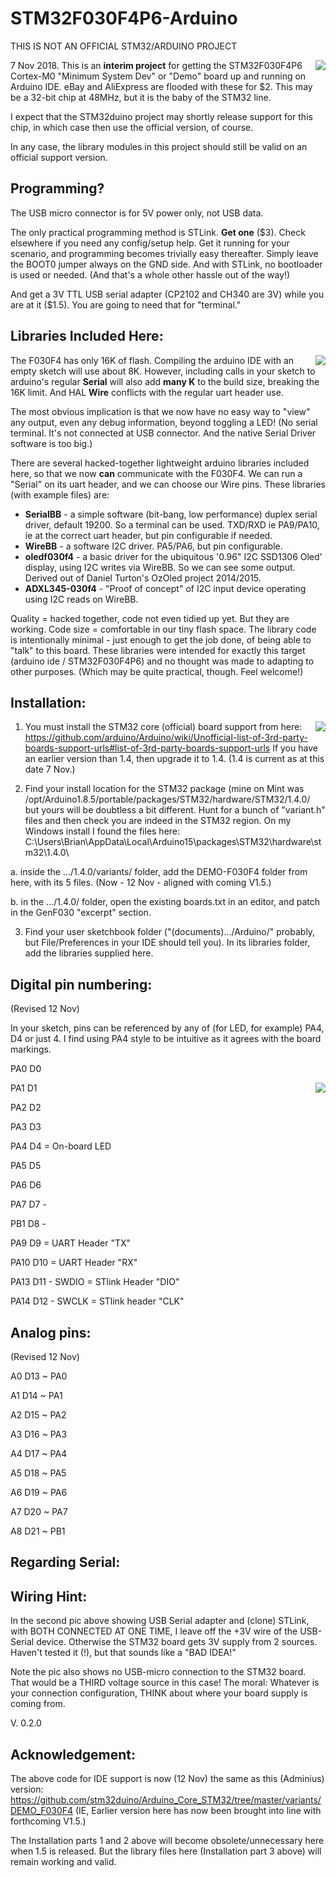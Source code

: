 # STM32F030F4P6-Arduino

THIS IS NOT AN OFFICIAL STM32/ARDUINO PROJECT

<img align="right" src="STM32F030-Dev-Brd.jpg">7 Nov 2018. This is an __interim project__ 
for getting the STM32F030F4P6 Cortex-M0 "Minimum System Dev" or "Demo" board 
up and running on Arduino IDE.  eBay and AliExpress are flooded with these for $2.  This may be a 32-bit chip at 48MHz, but it is the baby of the STM32 line.

I expect that the STM32duino project may shortly release 
support for this chip, in which case then use the official version, of course.  

In any case, the library modules in this project should still be valid on an official support version.

## Programming?

The USB micro connector is for 5V power only, not USB data. 

The only practical programming method is STLink.
**Get one** ($3). Check elsewhere if you need any config/setup help. 
Get it running for your scenario, and programming becomes trivially easy thereafter. Simply leave the BOOT0 jumper always on the GND side.
And with STLink, no bootloader is used or needed. (And that's a whole other hassle out of the way!)

And get a 3V TTL USB serial adapter (CP2102 and CH340 are 3V) while you are at it ($1.5). You are going to need that for "terminal."

## Libraries Included Here:

<img align="right" src="P1070122.JPG">The F030F4 has only 16K of flash. Compiling the arduino IDE with an empty sketch will use about 8K. 
However, including calls in your sketch to arduino's regular __Serial__ will also add __many K__ to the build size, breaking the 16K limit. And HAL __Wire__ conflicts with the regular uart header use.

The most obvious implication is that we now have no easy way to "view" any output, even any debug information,
beyond toggling a LED!  (No serial terminal. It's not connected at USB connector. 
And the native Serial Driver software is too big.)

There are several hacked-together lightweight arduino libraries included here, so that we now **can** communicate 
with the F030F4. We can run a "Serial" on its uart header, and we can choose our Wire pins. These libraries (with example files) are:

 - __SerialBB__ - a simple software (bit-bang, low performance) duplex serial driver, default 19200. 
      So a terminal can be used. TXD/RXD ie PA9/PA10, ie at the correct uart header, but pin configurable if needed.
 - __WireBB__ - a software I2C driver. PA5/PA6, but pin configurable.
 - __oledf030f4__ - a basic driver for the ubiquitous '0.96" I2C SSD1306 Oled' display, using I2C writes via WireBB.
      So we can see some output. Derived out of Daniel Turton's OzOled project 2014/2015.
 - __ADXL345-030f4__ - "Proof of concept" of I2C input device operating using I2C reads on WireBB.

Quality = hacked together, code not even tidied up yet.  But they are working.
Code size = comfortable in our tiny flash space.
The library code is intentionally minimal - just enough to get the job done, of being able to "talk"
to this board. 
These libraries were intended for exactly this target (arduino ide / STM32F030F4P6)
and no thought was made to adapting to other purposes. (Which may be quite practical, though. Feel welcome!)


## Installation:
<img align="right" src="P1070121.JPG">

1. You must install the STM32 core (official) board support from here:
   https://github.com/arduino/Arduino/wiki/Unofficial-list-of-3rd-party-boards-support-urls#list-of-3rd-party-boards-support-urls
   If you have an earlier version than 1.4, then upgrade it to 1.4.  (1.4 is current as at this date 7 Nov.)

2. Find your install location for the STM32 package (mine on Mint was /opt/Arduino1.8.5/portable/packages/STM32/hardware/STM32/1.4.0/
but yours will be doubtless a bit different. Hunt for a bunch of "variant.h" files and then check
you are indeed in the STM32 region. On my Windows install I found the files here:  C:\Users\Brian\AppData\Local\Arduino15\packages\STM32\hardware\stm32\1.4.0\

a. inside the .../1.4.0/variants/ folder, add the DEMO-F030F4 folder from here, with its 5 files. (Now - 12 Nov - aligned with coming V1.5.)

b. in the .../1.4.0/ folder, open the existing boards.txt in an editor, and patch in the GenF030 "excerpt" section.

3. Find your user sketchbook folder ("(documents).../Arduino/" probably, but File/Preferences in your IDE should tell you).
In its libraries folder, add the libraries supplied here.


## Digital pin numbering: 

(Revised 12 Nov)

In your sketch, pins can be referenced by any of (for LED, for example) PA4,  D4  or just 4. I find using PA4 style to be intuitive as it agrees with the board markings.

  PA0  D0 
  
  PA1  D1 <img align="right" src="ss66.jpg">
  
  PA2  D2  
  
  PA3  D3  
  
  PA4  D4  = On-board LED
  
  PA5  D5  
  
  PA6  D6  
  
  PA7  D7  - 
  
  PB1  D8  - 
  
  PA9  D9  = UART Header "TX" 
  
  PA10 D10 = UART Header "RX" 
  
  PA13 D11 - SWDIO  = STlink Header "DIO"
  
  PA14 D12 - SWCLK  = STlink header "CLK"
  

## Analog pins: 

(Revised 12 Nov)

A0	D13 ~ PA0

A1	D14 ~ PA1

A2	D15 ~ PA2

A3	D16 ~ PA3

A4	D17 ~ PA4

A5	D18 ~ PA5

A6	D19 ~ PA6

A7	D20 ~ PA7

A8	D21 ~ PB1

	
## Regarding Serial: 



## Wiring Hint:

In the second pic above showing USB Serial adapter and (clone) STLink, with BOTH CONNECTED AT ONE TIME, I leave off the +3V wire of the USB-Serial device. Otherwise the STM32 board gets 3V supply from 2 sources. Haven't tested it (!), but that sounds like a "BAD IDEA!"

Note the pic also shows no USB-micro connection to the STM32 board. That would be a THIRD voltage source in this case!   The moral: Whatever is your connection configuration, THINK about where your board supply is coming from.

V. 0.2.0

## Acknowledgement:

The above code for IDE support is now (12 Nov) the same as this (Adminius) version:
    https://github.com/stm32duino/Arduino_Core_STM32/tree/master/variants/DEMO_F030F4
(IE, Earlier version here has now been brought into line with forthcoming V1.5.)  
    
The Installation parts 1 and 2 above will become obsolete/unnecessary here when 1.5 is released.
But the library files here (Installation part 3 above) will remain working and valid. 


